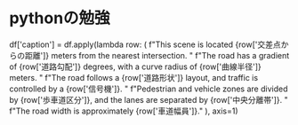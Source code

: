 # pythonの勉強

df['caption'] = df.apply(lambda row: (
    f"This scene is located {row['交差点からの距離']} meters from the nearest intersection. "
    f"The road has a gradient of {row['道路勾配']} degrees, with a curve radius of {row['曲線半径']} meters. "
    f"The road follows a {row['道路形状']} layout, and traffic is controlled by a {row['信号機']}. "
    f"Pedestrian and vehicle zones are divided by {row['歩車道区分']}, and the lanes are separated by {row['中央分離帯']}. "
    f"The road width is approximately {row['車道幅員']}."
), axis=1)
